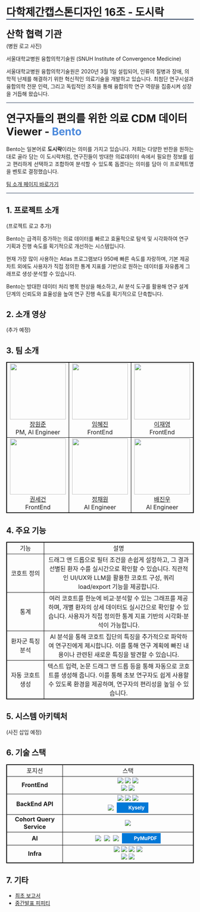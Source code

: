 <h1 style="border-bottom: 2px solid #213555">다학제간캡스톤디자인 16조 - 도시락 </h1>

<p style="font-size: 25px; margin: 5px 0px 5px 0px;"><strong>산학 협력 기관</strong></p>
(병원 로고 사진)

서울대학교병원 융합의학기술원 (SNUH Institute of Convergence Medicine)

서울대학교병원 융합의학기술원은 2020년 3월 1일 설립되어, 인류의 질병과 장애, 의학적 난제를 해결하기 위한 혁신적인 의료기술을 개발하고 있습니다. 최첨단 연구시설과 융합의학 전문 인력, 그리고 독립적인 조직을 통해 융합의학 연구 역량을 집중시켜 성장을 거듭해 왔습니다.

<hr/>
<h1 style="margin-top: 20px;"> 연구자들의 편의를 위한 의료 CDM 데이터 Viewer - <span style="color: #4B89DC">Bento</span></h1>

 <p style="text-align:justify;">
  Bento는 일본어로 <strong>도시락</strong>이라는 의미를 가지고 있습니다. 저희는 다양한 반찬을 원하는대로 골라 담는 이 도시락처럼, 연구진들이 방대한 의료데이터 속에서 필요한 정보를 쉽고 편리하게 선택하고 조합하여 분석할 수 있도록 돕겠다는 의미를 담아 이 프로젝트명을 벤토로 결정했습니다.
</p>

<a href="https://kookmin-sw.github.io/capstone-2025-16/">팀 소개 페이지 바로가기</a>

<hr/>

<h2> 1. 프로젝트 소개 </h2>
(프로젝트 로고 추가)

Bento는 급격히 증가하는 의료 데이터를 빠르고 효율적으로 탐색 및 시각화하여 연구 기획과 진행 속도를 획기적으로 개선하는 시스템입니다.

현재 가장 많이 사용하는 Atlas 프로그램보다 950배 빠른 속도를 자랑하며, 기본 제공 차트 외에도 사용자가 직접 정의한 통계 지표를 기반으로 원하는 데이터를 자유롭게 그래프로 생성·분석할 수 있습니다.

Bento는 방대한 데이터 처리 병목 현상을 해소하고, AI 분석 도구를 활용해 연구 설계 단계의 신뢰도와 효율성을 높여 연구 진행 속도를 획기적으로 단축합니다.

## 2. 소개 영상

(추가 예정)

## 3. 팀 소개

<table style="width: 100%; table-layout: fixed;">
  <tr>
    <td>
      <img src="https://github.com/IamWonILuvWon.png" width="150" height="150"/><br/><a href="https://github.com/IamWonILuvWon">장원준</a><br/>PM, AI Engineer
    </td>
    <td>
      <img src="https://github.com/ima9ine4.png" width="150" height="150"/><br/><a 
      href="https://github.com/ima9ine4">임혜진</a><br/>FrontEnd
    </td>
    <td>
      <img src="https://github.com/rktlskan021.png" width="150" height="150"/><br/>
      <a href="https://github.com/rktlskan021">이재영</a><br/>FrontEnd
    </td>
    <td>
      <img src="https://github.com/cg10036.png" width="150" height="150"/><br/><a
      href="https://github.com/cg10036">이수혁</a><br/>BackEnd
    </td>
  </tr>
  <tr>
    <td>
      <img src="https://github.com/honeybugs.png" width="150" height="150"/><br/>
      <a href="https://github.com/honeybugs">권세건</a><br/>FrontEnd
    </td>
    <td>
      <img src="https://github.com/chloebh9.png" width="150" height="150"/><br/>
      <a href="https://github.com/chloebh9">정채원</a><br/>AI Engineer
    </td>
    <td>
      <img src="https://github.com/bgw4399.png" width="150" height="150"/><br/>
      <a href="https://github.com/bgw4399">배진우</a><br/>AI Engineer
    </td>
  </tr>
</table>


## 4. 주요 기능
<table style="width: 100%; table-layout: fixed;">
  <tr>
    <td style="width: 20%">
      <div>기능</div>
    </td>
    <td style="width: 80%">
      <div>설명</div>
    </td>
  </tr>
  <tr>
    <td>
      <div>코호트 정의</div>
    </td>
    <td>
      <div>
        드래그 앤 드롭으로 필터 조건을 손쉽게 설정하고, 그 결과 선별된 환자 수를 실시간으로 확인할 수 있습니다. 직관적인 UI/UX와 LLM을 활용한 코호트 구성, 쿼리 load/export 기능을 제공합니다.
      </div>
    </td>
  </tr>
  <tr>
    <td>
      <div>통계</div>
    </td>
    <td>
      <div>
        여러 코호트를 한눈에 비교·분석할 수 있는 그래프를 제공하며, 개별 환자의 상세 데이터도 실시간으로 확인할 수 있습니다. 사용자가 직접 정의한 통계 지표 기반의 시각화·분석이 가능합니다.
      </div>
    </td>
  </tr>
  <tr>
    <td>
      <div>환자군 특징 분석</div>
    </td>
    <td>
      <div>
        AI 분석을 통해 코호트 집단의 특징을 추가적으로 파악하여 연구진에게 제시합니다. 이를 통해 연구 계획에 빠진 내용이나 관련된 새로운 특징을 발견할 수 있습니다.
      </div>
    </td>
  </tr>
  <tr>
    <td>
      <div>자동 코호트 생성</div>
    </td>
    <td>
      <div>
        텍스트 입력, 논문 드래그 앤 드롭 등을 통해 자동으로 코호트를 생성해 줍니다. 이를 통해 초보 연구자도 쉽게 사용할 수 있도록 환경을 제공하며, 연구자의 편리성을 높일 수 있습니다.
      </div>
    </td>
  </tr>
</table>

## 5. 시스템 아키텍처
(사진 삽입 예정)

## 6. 기술 스택
<table style="width: 100%; table-layout: fixed;">
  <tr>
    <td style="width: 30%">포지션</td>
    <td style="width: 70%">스택</td>
  </tr>
  <tr>
    <td><Strong>FrontEnd</Strong></td>
    <td>
      <div>
        <img src="https://img.shields.io/badge/SvelteKit-FF3E00?style=for-the-badge&logo=svelte&logoColor=white">
        <img src="https://img.shields.io/badge/TailwindCss-06B6D4?style=for-the-badge&logo=tailwindcss&logoColor=white">
        <img src="https://img.shields.io/badge/D3.js-F9A03C?style=for-the-badge&logo=d3&logoColor=white">
      </div>
      <div>
        <img src="https://img.shields.io/badge/TypeScript-3178C6?style=for-the-badge&logo=typescript&logoColor=white">
        <img src="https://img.shields.io/badge/Vite-646CFF?style=for-the-badge&logo=vite&logoColor=white">
      </div>
    </td>
  </tr>
  <tr>
    <td><Strong>BackEnd API</Strong></td>
    <td>
      <div>
        <img src="https://img.shields.io/badge/NestJS-E0234E?style=for-the-badge&logo=nestjs&logoColor=white">
        <img src="https://img.shields.io/badge/ClickHouse-FFCC01?style=for-the-badge&logo=clickhouse&logoColor=white">
        <img src="https://img.shields.io/badge/Swagger-85EA2D?style=for-the-badge&logo=swagger&logoColor=white">
      </div>
      <div style="display: flex; justify-content: center; align-items: center; gap: 8px; flex-wrap: wrap;">
        <img src="https://img.shields.io/badge/Jest-C21325?style=for-the-badge&logo=jest&logoColor=white">
        <div style="
            display: inline-flex; 
            align-items: center; 
            background-color: #0078D7; 
            color: white; 
            padding: 0 10px; 
            height: 28px;
            font-size: 13px; 
            font-weight: bold; 
            text-decoration: none; 
            gap: 6px;">
            <img src="https://kysely.dev/img/logo.svg" style="width: 16px; height: 16px;">
            <span>Kysely</span>
        </div>
      </div>
    </td>
  </tr>
  <tr>
    <td><Strong>Cohort Query Service</Strong></td>
    <td>
      <img src="https://img.shields.io/badge/Express-000000?style=for-the-badge&logo=express&logoColor=white">
    </td>
  </tr>
  <tr>
    <td><Strong>AI</Strong></td>
    <td>
      <div style="display: flex; justify-content: center; align-items: center; gap: 8px; flex-wrap: wrap;">
        <img src="https://img.shields.io/badge/LangChain-1C3C3C?style=for-the-badge&logo=langchain&logoColor=white">
        <img src="https://img.shields.io/badge/OpenAI-412991?style=for-the-badge&logo=openai&logoColor=white">
        <img src="https://img.shields.io/badge/Pandas-150458?style=for-the-badge&logo=pandas&logoColor=white">
        <div style="
            display: inline-flex; 
            align-items: center; 
            background-color: #0078D7; 
            color: white; 
            padding: 0 10px; 
            height: 28px; /* 동일한 높이로 설정 */
            font-size: 13px; 
            font-weight: bold; 
            text-decoration: none; 
            gap: 6px;">
            <img src="https://pymupdf.readthedocs.io/en/latest/_static/sidebar-logo-light.svg" style="width: 16px; height: 16px;">
            <span>PyMuPDF</span>
        </div>
      </div>
    </td>
  </tr>
  <tr>
    <td><Strong>Infra</Strong></td>
    <td>
      <div>
         <img src="https://img.shields.io/badge/GitHub-181717?style=for-the-badge&logo=github&logoColor=white">
        <img src="https://img.shields.io/badge/git-F05032?style=for-the-badge&logo=git&logoColor=white">
        <img src="https://img.shields.io/badge/dotENV-ECD53F?style=for-the-badge&logo=dotenv&logoColor=white">
        <img src="https://img.shields.io/badge/ESLint-4B32C3?style=for-the-badge&logo=eslint&logoColor=white">
      </div>
      <div>
        <img src="https://img.shields.io/badge/Prettier-F7B93E?style=for-the-badge&logo=prettier&logoColor=white">
        <img src="https://img.shields.io/badge/Notion-000000?style=for-the-badge&logo=notion&logoColor=white">
      </div>
    </td>
  </tr>
</table>

## 7. 기타
- <a href="/DOCS/인공지능전공_16조_캡스톤디자인 최초계획서.pdf">최초 보고서</a>
- <a href="/DOCS/[최종]16조 중간발표 피피티.pptx">중간발표 피피티</a>

<style>
  table, th, td {
    border: 1px solid black;
    border-collapse: collapse;
    text-align: center;
  }

  h1, h2 {
    border-bottom: none;
    margin: none;
  }

  hr {
    height: 1px;
    background: #213555;
    border: 0;
  }
</style>